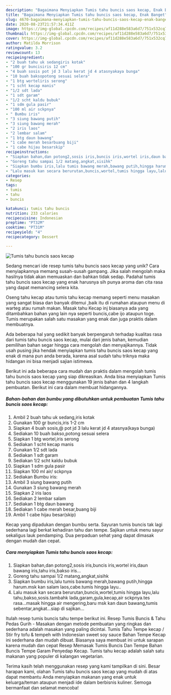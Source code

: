 ```yaml
---
description: "Bagaimana Menyiapkan Tumis tahu buncis saos kecap, Enak Banget"
title: "Bagaimana Menyiapkan Tumis tahu buncis saos kecap, Enak Banget"
slug: 4670-bagaimana-menyiapkan-tumis-tahu-buncis-saos-kecap-enak-banget
date: 2020-08-23T21:57:34.411Z
image: https://img-global.cpcdn.com/recipes/af11d288e583a6d7/751x532cq70/tumis-tahu-buncis-saos-kecap-foto-resep-utama.jpg
thumbnail: https://img-global.cpcdn.com/recipes/af11d288e583a6d7/751x532cq70/tumis-tahu-buncis-saos-kecap-foto-resep-utama.jpg
cover: https://img-global.cpcdn.com/recipes/af11d288e583a6d7/751x532cq70/tumis-tahu-buncis-saos-kecap-foto-resep-utama.jpg
author: Matilda Morrison
ratingvalue: 3.2
reviewcount: 13
recipeingredient:
- "2 buah tahu uk sedangiris kotak"
- "100 gr buncisiris 12 cm"
- "4 buah sosis pot jd 3 lalu kerat jd 4 atasnyakaya bunga"
- "10 buah baksopotong sesuai selera"
- "1 btg worteliris serong"
- "1 scht kecap manis"
- "1/2 sdt lada"
- "1 sdt garam"
- "1/2 scht kaldu bubuk"
- "1 sdm gula pasir"
- "100 ml air sckpnya"
- " Bumbu iris"
- "3 siung bawang putih"
- "3 siung bawang merah"
- "2 iris laos"
- "2 lembar salam"
- "1 btg daun bawang"
- "1 cabe merah besarbuang biji"
- "1 cabe hijau besarskip"
recipeinstructions:
- "Siapkan bahan,dan potong2,sosis iris,buncis iris,wortel iris,daun bawang iris,tahu iris,bakso iris..."
- "Goreng tahu sampai 1/2 matang,angkat,sisihk"
- "Siapkan bumbu iris,lalu tumis bawang merah,bawang putih,hingga harum.msk kan salam laos,cabe.tumis hingga layu.."
- "Lalu masuk kan secara berurutan,buncis,wortel,tumis hingga layu,lalu tahu,bakso,sosis.tambahk lada,garam,gula,kecap,air sckpnya.tes rasa...masak hingga air mengering,baru msk kan daun bawang,tumis sebentar,angkat...siap di sajikan..."
categories:
- Resep
tags:
- tumis
- tahu
- buncis

katakunci: tumis tahu buncis 
nutrition: 233 calories
recipecuisine: Indonesian
preptime: "PT32M"
cooktime: "PT31M"
recipeyield: "4"
recipecategory: Dessert

---
```



![Tumis tahu buncis saos kecap](https://img-global.cpcdn.com/recipes/af11d288e583a6d7/751x532cq70/tumis-tahu-buncis-saos-kecap-foto-resep-utama.jpg)

Sedang mencari ide resep tumis tahu buncis saos kecap yang unik? Cara menyiapkannya memang susah-susah gampang. Jika salah mengolah maka hasilnya tidak akan memuaskan dan bahkan tidak sedap. Padahal tumis tahu buncis saos kecap yang enak harusnya sih punya aroma dan cita rasa yang dapat memancing selera kita.

Oseng tahu kecap atau tumis tahu kecap memang seperti menu masakan yang sangat biasa dan banyak ditemui ,baik itu di rumahan ataupun menu di warteg atau rumah makan. Masak tahu Kecap inj biasanya ada yang ditambahkan bahan yang lain nya seperti buncis,cabe ijo ataupun toge. Tumis merupakan salah satu masakan yang enak dan juga praktis dalam membuatnya.

Ada beberapa hal yang sedikit banyak berpengaruh terhadap kualitas rasa dari tumis tahu buncis saos kecap, mulai dari jenis bahan, kemudian pemilihan bahan segar hingga cara mengolah dan menyajikannya. Tidak usah pusing jika hendak menyiapkan tumis tahu buncis saos kecap yang enak di mana pun anda berada, karena asal sudah tahu triknya maka hidangan ini bisa menjadi sajian istimewa.


Berikut ini ada beberapa cara mudah dan praktis dalam mengolah tumis tahu buncis saos kecap yang siap dikreasikan. Anda bisa menyiapkan Tumis tahu buncis saos kecap menggunakan 19 jenis bahan dan 4 langkah pembuatan. Berikut ini cara dalam membuat hidangannya.

<!--inarticleads1-->

##### Bahan-bahan dan bumbu yang dibutuhkan untuk pembuatan Tumis tahu buncis saos kecap:

1. Ambil 2 buah tahu uk sedang,iris kotak
1. Gunakan 100 gr buncis,iris 1-2 cm
1. Siapkan 4 buah sosis,@ pot jd 3 lalu kerat jd 4 atasnya(kaya bunga)
1. Sediakan 10 buah bakso,potong sesuai selera
1. Siapkan 1 btg wortel,iris serong
1. Sediakan 1 scht kecap manis
1. Gunakan 1/2 sdt lada
1. Sediakan 1 sdt garam
1. Sediakan 1/2 scht kaldu bubuk
1. Siapkan 1 sdm gula pasir
1. Siapkan 100 ml air/ sckpnya
1. Sediakan  Bumbu iris:
1. Ambil 3 siung bawang putih
1. Gunakan 3 siung bawang merah
1. Siapkan 2 iris laos
1. Sediakan 2 lembar salam
1. Sediakan 1 btg daun bawang
1. Sediakan 1 cabe merah besar,buang biji
1. Ambil 1 cabe hijau besar(skip)


Kecap yang dipadukan dengan bumbu serta. Sayuran tumis buncis tak lagi sederhana lagi berkat kehadiran tahu dan tempe. Sajikan untuk menu sayur sekaligus lauk pendamping. Dua perpaduan sehat yang dapat dimasak dengan mudah dan cepat. 

<!--inarticleads2-->

##### Cara menyiapkan Tumis tahu buncis saos kecap:

1. Siapkan bahan,dan potong2,sosis iris,buncis iris,wortel iris,daun bawang iris,tahu iris,bakso iris...
1. Goreng tahu sampai 1/2 matang,angkat,sisihk
1. Siapkan bumbu iris,lalu tumis bawang merah,bawang putih,hingga harum.msk kan salam laos,cabe.tumis hingga layu..
1. Lalu masuk kan secara berurutan,buncis,wortel,tumis hingga layu,lalu tahu,bakso,sosis.tambahk lada,garam,gula,kecap,air sckpnya.tes rasa...masak hingga air mengering,baru msk kan daun bawang,tumis sebentar,angkat...siap di sajikan...


Itulah resep tumis buncis tahu tempe berikut ini. Resep Tumis Buncis &amp; Tahu Pedas Gurih - Masakan dengan metode pembuatan yang ringkas dan sederhana adalah masakan yang paling dicintai. Tumis Tahu Tempe kecap / Stir fry tofu &amp; tempeh with Indonesian sweet soy sauce Bahan Tempe Kecap ini sederhana dan mudah dibuat. Biasanya saya membuat ini untuk sarapan karena mudah dan cepat Resep Memasak Tumis Buncis Dan Tempe Bahan Buncis Tempe Garam Penyedap Kecap. Tumis tahu kecap adalah salah satu makanan yang populer di kalangan vegetarian. 

Terima kasih telah menggunakan resep yang kami tampilkan di sini. Besar harapan kami, olahan Tumis tahu buncis saos kecap yang mudah di atas dapat membantu Anda menyiapkan makanan yang enak untuk keluarga/teman ataupun menjadi ide dalam berbisnis kuliner. Semoga bermanfaat dan selamat mencoba!
